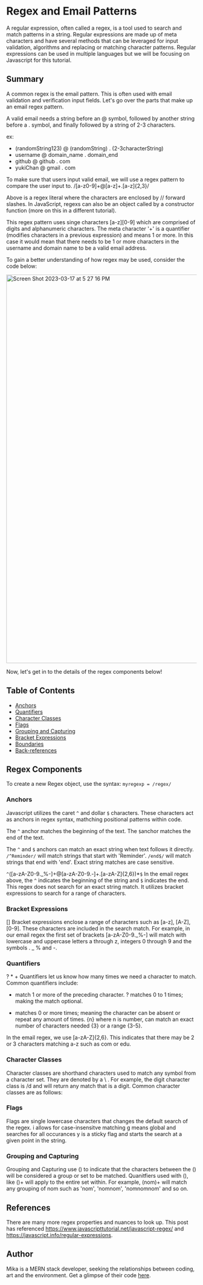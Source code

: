 # Regex and Email Patterns

A regular expression, often called a regex, is a tool used to search and match patterns in a string.
Regular expressions are made up of meta characters and have several methods that can be leveraged for input validation, algorithms and replacing or matching character patterns. Regular expressions can be used in multiple languages but we will be focusing on Javascript for this tutorial.

## Summary

A common regex is the email pattern. This is often used with email validation and verification input fields.
Let's go over the parts that make up an email regex pattern.

A valid email needs a string before an @ symbol, followed by another string before a . symbol, and finally followed by a string of 2-3 characters.

ex:
* (randomString123) @ (randomString) . (2-3characterString)
* username @ domain_name . domain_end
* github @ github . com
* yukiChan @ gmail . com

To make sure that users input valid email, we will use a regex pattern to compare the user input to.
/[a-z0-9]+@[a-z]+\.[a-z]{2,3}/

Above is a regex literal where the characters are enclosed by // forward slashes. 
In JavaScript, regexs can also be an object called by a constructor function (more on this in a different tutorial).

This regex pattern uses singe characters [a-z][0-9] which are comprised of digits and alphanumeric characters.
The meta character '+' is a quantifier (modifies characters in a previous expression) and means 1 or more. 
In this case it would mean that there needs to be 1 or more characters in the username and domain name to be a valid email address.

To gain a better understanding of how regex may be used, consider the code below:

<img width="1026" alt="Screen Shot 2023-03-17 at 5 27 16 PM" src="https://user-images.githubusercontent.com/110942241/226056694-8e6e910e-9149-4e01-9622-1504042cf072.png">


Now, let's get in to the details of the regex components below!


## Table of Contents

- [Anchors](#anchors)
- [Quantifiers](#quantifiers)
- [Character Classes](#character-classes)
- [Flags](#flags)
- [Grouping and Capturing](#grouping-and-capturing)
- [Bracket Expressions](#bracket-expressions)
- [Boundaries](#boundaries)
- [Back-references](#back-references)


## Regex Components
To create a new Regex object, use the syntax: 
`myregexp = /regex/`

### Anchors
Javascript utilizes the caret `^` and dollar `$` characters.
These characters act as anchors in regex syntax, mathching positional patterns within code.

The `^` anchor matches the beginning of the text.
The `$`anchor matches the end of the text.

The `^` and `$` anchors can match an exact string when text follows it directly.
`/^Reminder/` will match strings that start with 'Reminder'. 
`/end$/` will match strings that end with 'end'.
Exact string matches are case sensitive.

`^`([a-zA-Z0-9._%-]+@[a-zA-Z0-9.-]+\.[a-zA-Z]{2,6})*`$`
In the email regex above, the `^` indicates the beginning of the string and `$` indicates the end.
This regex does not search for an exact string match.
It utilizes bracket expressions to search for a range of characters.

### Bracket Expressions

[] Bracket expressions enclose a range of characters such as [a-z], [A-Z], [0-9].
These characters are included in the search match.
For example, in our email regex the first set of brackets [a-zA-Z0-9._%-] will match with lowercase and uppercase letters a through z, integers 0 through 9 and the symbols . _ % and -.

### Quantifiers
? * + Quantifiers let us know how many times we need a character to match. Common quantifiers include:

+ match 1 or more of the preceding character. 
? matches 0 to 1 times; making the match optional.
* matches 0 or more times; meaning the character can be absent or repeat any amount of times.
{n} where n is number, can match an exact number of characters needed {3} or a range {3-5}.

In the email regex, we use [a-zA-Z]{2,6}. This indicates that there may be 2 or 3 characters matching a-z such as com or edu.
 
### Character Classes

Character classes are shorthand characters used to match any symbol from a character set.
They are denoted by a \ . For example, the digit character class is /d and will return any match that is a digit.
Common character classes are as follows:

### Flags
Flags are single lowercase characters that changes the default search of the regex.
i allows for case-insensitve matching
g means global and searches for all occurances
y is a sticky flag and starts the search at a given point in the string.

### Grouping and Capturing
Grouping and Capturing use () to indicate that the characters between the () will be considered a group or set to be matched. Quanitfiers used with (), like ()+ will apply to the entire set within.
For example, (nom)+ will match any grouping of nom such as 'nom', 'nomnom', 'nomnomnom' and so on.

## References
There are many more regex properties and nuances to look up.
This post has referenced https://www.javascripttutorial.net/javascript-regex/ and https://javascript.info/regular-expressions. 


## Author
Mika is a MERN stack developer, seeking the relationships between coding, art and the environment.
Get a glimpse of their code [here](https://github.com/mikafeng?tab=repositories).
